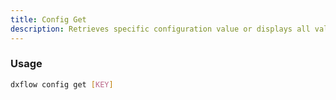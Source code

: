 ```yaml
---
title: Config Get 
description: Retrieves specific configuration value or displays all values if no key specified
---
```


### Usage

```bash [Terminal]
dxflow config get [KEY]
```


